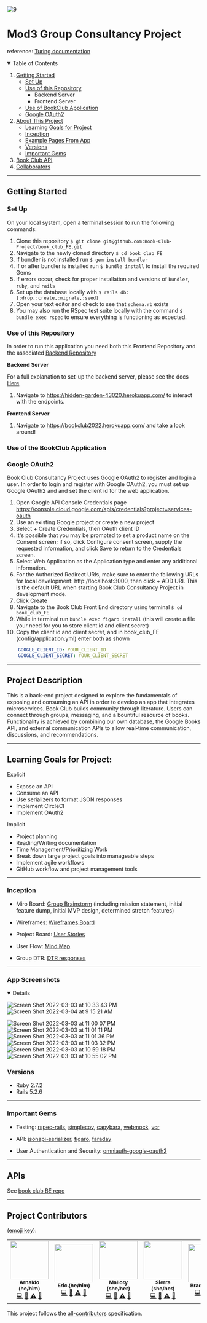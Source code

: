 ![9](https://user-images.githubusercontent.com/69017022/156702035-ca5be6c9-1607-40bd-8e66-34e509eb6cd8.png)


# Mod3 Group Consultancy Project

reference: [Turing documentation](https://backend.turing.edu/module3/projects/consultancy)

<details open="open">
  <summary>Table of Contents</summary>
  <ol>
    <li>
      <a href="#getting-started">Getting Started</a>
       <ul>
       <li><a href="#set-up">Set Up</a></li>
         <li>
           <a href="#use-of-this-repository">Use of this Repository</a>
           <ul>
             <li>Backend Server</li>
             <li>Frontend Server</li>
           </ul>
         </li>
         <li><a href="#use-of-the-bookclub-application">Use of BookClub Application</a></li>
         <li><a href="#google-oauth2">Google OAuth2</a></li>
       </ul>
    </li>
    <li>
      <a href="#project-description">About This Project</a>
      <ul>
        <li><a href="#learning-goals-for-project">Learning Goals for Project</a></li>
        <li><a href="#inception">Inception</a></li>
        <li><a href="#app-screenshots">Example Pages From App</a></li>
        <li><a href="#versions">Versions</a></li>
        <li><a href="#important-gems">Important Gems</a></li>
      </ul>
    </li>
    <li><a href="#apis">Book Club API</a></li>
    <li><a href="#project-contributors">Collaborators</a></li>
  </ol>
</details>

----------

## Getting Started

### Set Up
On your local system, open a terminal session to run the following commands:
1. Clone this repository `$ git clone git@github.com:Book-Club-Project/book_club_FE.git`
2. Navigate to the newly cloned directory `$ cd book_club_FE`
3. If bundler is not installed run `$ gem install bundler`
4. If or after bundler is installed run `$ bundle install` to install the required Gems
5. If errors occur, check for proper installation and versions of `bundler`, `ruby`, and `rails`
6. Set up the database locally with `$ rails db:{:drop,:create,:migrate,:seed}`
7. Open your text editor and check to see that `schema.rb` exists
8. You may also run the RSpec test suite locally with the command `$ bundle exec rspec` to ensure everything is functioning as expected.

### Use of this Repository
In order to run this application you need both this Frontend Repository and the associated [Backend Repository](https://github.com/Book-Club-Project/book_club_BE)

**Backend Server**
 
For a full explanation to set-up the backend server, please see the docs [Here](https://github.com/Book-Club-Project/book_club_BE#readme)

<!-- On you command line:
1. Navigate to the local directory where the backend repo is housed
2. Start the Backend server with `$ rails s` and navigate to http://localhost:3000/ in your web browser. Here you are able to interact with the API endpoints.

OR -->

1. Navigate to https://hidden-garden-43020.herokuapp.com/ to interact with the endpoints.

**Frontend Server**
 
<!-- On your command line:
1. Navigate to local directory where the frontend repo is housed
2. Run `$ rails s` to run the server locally
3. Open a web browser and navigate to http://localhost:5000/
4. Now you may explore the web application!

OR -->

1. Navigate to https://bookclub2022.herokuapp.com/ and take a look around!
### Use of the BookClub Application


### Google OAuth2
Book Club Consultancy Project uses Google OAuth2 to register and login a user. In order to login and register with Google OAuth2, you must set up Google OAuth2 and and set the client id for the web application.

  1. Open Google API Console Credentials page https://console.cloud.google.com/apis/credentials?project=services-oauth
  2. Use an existing Google project or create a new project
  3. Select + Create Credentials, then OAuth client ID
  4. It's possible that you may be prompted to set a product name on the Consent screen; if so, click Configure consent screen, supply the requested information, and click Save to return to the Credentials screen.
  5. Select Web Application as the Application type and enter any additional information.
  6. For the Authorized Redirect URIs, make sure to enter the following URLs for local development: http://localhost:3000, then click + ADD URI. This is the default URL when starting Book Club Consultancy Project in development mode.
  7. Click Create
  8. Navigate to the Book Club Front End directory using terminal `$ cd book_club_FE`
  9. While in terminal run `bundle exec figaro install` (this will create a file your need for you to store client id and client secret)
  9. Copy the client id and client secret, and in book_club_FE (config/application.yml) enter both as shown

```yml
    GOOGLE_CLIENT_ID: YOUR_CLIENT_ID
    GOOGLE_CLIENT_SECRET: YOUR_CLIENT_SECRET
 ```
----------

## Project Description

This is a back-end project designed to explore the fundamentals of exposing and consuming an API in order to develop an app that integrates microservices. Book Club builds community through literature. Users can connect through groups, messaging, and a bountiful resource of books. Functionality is achieved by combining our own database, the Google Books API, and external communication APIs to allow real-time communication, discussions, and recommendations.

----------

## Learning Goals for Project:

Explicit
- Expose an API
- Consume an API
- Use serializers to format JSON responses
- Implement CircleCI
- Implement OAuth2

Implicit
- Project planning
- Reading/Writing documentation
- Time Management/Prioritizing Work
- Break down large project goals into manageable steps
- Implement agile workflows
- GitHub workflow and project management tools

----------

### Inception

- Miro Board: [Group Brainstorm](https://miro.com/app/board/uXjVOL7SYZg=/)
  (including mission statement, initial feature dump, initial MVP design, determined stretch features)

- Wireframes: [Wireframes Board](https://miro.com/app/board/uXjVOLawnDs=/)

- Project Board: [User Stories](https://github.com/devin-p-lay/book_club_FE/projects/1)

- User Flow: [Mind Map](https://miro.com/app/board/uXjVOLajDBA=/)

- Group DTR: [DTR responses](https://docs.google.com/document/d/1dr8PcOvEctROQARJs0yk_TheJf21qY06tW8OX3wtlSw/edit)


----------
### App Screenshots
<details open="closed">

![Screen Shot 2022-03-03 at 10 33 43 PM](https://user-images.githubusercontent.com/89213429/156705612-1c63fac3-8d92-4254-95d9-a3e2601b0348.png)
![Screen Shot 2022-03-04 at 9 15 21 AM](https://user-images.githubusercontent.com/69017022/156799433-547857cb-37be-4fd8-a317-9d803199daaf.png)

![Screen Shot 2022-03-03 at 11 00 07 PM](https://user-images.githubusercontent.com/89213429/156708377-17c7520c-20f9-4ceb-b2fb-632d10af5f22.png)
![Screen Shot 2022-03-03 at 11 01 11 PM](https://user-images.githubusercontent.com/89213429/156708497-304f7b62-6fd6-466f-8aea-cbff0b97330a.png)
![Screen Shot 2022-03-03 at 11 01 36 PM](https://user-images.githubusercontent.com/89213429/156708538-7a652ecc-1bef-4e68-9c2a-d498eefba84f.png)
![Screen Shot 2022-03-03 at 11 03 32 PM](https://user-images.githubusercontent.com/89213429/156708715-d3d9a5fc-2b88-4ddd-9f88-8981c631d248.png)
![Screen Shot 2022-03-03 at 10 59 18 PM](https://user-images.githubusercontent.com/89213429/156708297-258966c2-c0f5-4a0c-b665-d3978f2ebb88.png)
![Screen Shot 2022-03-03 at 10 55 02 PM](https://user-images.githubusercontent.com/89213429/156707822-521f5570-2429-4479-8466-0935a98233cc.png)

</details>

### Versions

- Ruby 2.7.2
- Rails 5.2.6

----------

### Important Gems

- Testing: [rspec-rails](https://github.com/rspec/rspec-rails), [simplecov](https://github.com/simplecov-ruby/simplecov), [capybara](https://github.com/teamcapybara/capybara), [webmock](https://github.com/bblimke/webmock), [vcr](https://github.com/vcr/vcr)

- API: [jsonapi-serializer](https://github.com/fotinakis/jsonapi-serializers), [figaro](https://medium.com/@MinimalGhost/the-figaro-gem-an-easier-way-to-securely-configure-rails-applications-c6f963b7e993), [faraday](https://github.com/lostisland/faraday)

- User Authentication and Security: [omniauth-google-oauth2](https://github.com/zquestz/omniauth-google-oauth2)

----------

## APIs

See [book club BE repo](https://github.com/Book-Club-Project/book_club_BE)

----------

## Project Contributors
([emoji key](https://allcontributors.org/docs/en/emoji-key)):

<!-- ALL-CONTRIBUTORS-LIST:START - Do not remove or modify this section -->
<!-- prettier-ignore-start -->
<!-- markdownlint-disable -->
<table>
  <tr>
    <!-- Arnaldo -->
    <td align="center"><a href="https://github.com/arnaldoaparicio"><img src="https://avatars.githubusercontent.com/u/88012780?v=4" width="100px;" alt=""/><br /><sub><b>Arnaldo (he/him)</b></sub></a><br /><a href="https://github.com/Book-Club-Project/book_club_FE/commits?author=arnaldoaparicio" title="Code">💻</a> <a href="#ideas-arnaldoaparicio" title="Ideas, Planning, & Feedback">🤔</a> <a href="https://github.com/Book-Club-Project/book_club_FE/commits?author=arnaldoaparicio" title="Tests">⚠️</a> <a href="https://github.com/Book-Club-Project/book_club_FE/pulls?q=is%3Apr+reviewed-by%3Ajarnaldoaparicio" title="Reviewed Pull Requests">👀</a></td>
    <!-- Eric -->
    <td align="center"><a href="https://github.com/echon006"><img src="https://avatars.githubusercontent.com/u/89038271?v=4" width="100px;" alt=""/><br /><sub><b>Eric (he/him)</b></sub></a><br /><a href="https://github.com/Book-Club-Project/book_club_FE/commits?author=echon006" title="Code">💻</a> <a href="#ideas-echon006" title="Ideas, Planning, & Feedback">🤔</a> <a href="https://github.com/Book-Club-Project/book_club_FE/commits?author=echon006" title="Tests">⚠️</a> <a href="https://github.com/Book-Club-Project/book_club_FE/pulls?q=is%3Apr+reviewed-by%3Ajechon006" title="Reviewed Pull Requests">👀</a></td>
    <!-- Mallory -->
    <td align="center"><a href="https://github.com/Malllll12"><img src="https://user-images.githubusercontent.com/87088092/155652176-cb2263b4-550c-4a80-b38c-519308bd166f.png" width="100px;" alt=""/><br /><sub><b>Mallory (she/her)</b></sub></a><br /><a href="https://github.com/Book-Club-Project/book_club_FE/commits?author=Malllll12" title="Code">💻</a> <a href="#ideas-Malllll12" title="Ideas, Planning, & Feedback">🤔</a> <a href="https://github.com/Book-Club-Project/book_club_FE/commits?author=Malllll12" title="Tests">⚠️</a> <a href="https://github.com/Book-Club-Project/book_club_FE/pulls?q=is%3Apr+reviewed-by%3AMalllll12" title="Reviewed Pull Requests">👀</a></td>
    <!-- Sierra -->
     <td align="center"><a href="https://github.com/Sierra-T-9598"><img src="https://user-images.githubusercontent.com/87088092/155652453-38a801c4-1243-46ce-a42f-b8416cff0423.png" width="100px;" alt=""/><br /><sub><b>Sierra (she/her)</b></sub></a><br /><a href="https://github.com/Book-Club-Project/book_club_FE/commits?author=Sierra-T-9598" title="Code">💻</a> <a href="#ideas-Sierra-T-9598" title="Ideas, Planning, & Feedback">🤔</a> <a href="https://github.com/Book-Club-Project/book_club_FE/commits?author=Sierra-T-9598" title="Tests">⚠️</a> <a href="https://github.com/Book-Club-Project/book_club_FE/pulls?q=is%3Apr+reviewed-by%3ASierra-T-9598" title="Reviewed Pull Requests">👀</a></td>
    <!-- Brad -->
     <td align="center"><a href="https://github.com/jbreit88"><img src="https://avatars.githubusercontent.com/u/88853324?v=4?s=100" width="100px;" alt=""/><br /><sub><b>Brad (he/him)</b></sub></a><br /><a href="https://github.com/Book-Club-Project/book_club_FE/commits?author=jbreit88" title="Code">💻</a> <a href="#ideas-jbreit88" title="Ideas, Planning, & Feedback">🤔</a> <a href="https://github.com/Book-Club-Project/book_club_FE/commits?author=jbreit88" title="Tests">⚠️</a> <a href="https://github.com/Book-Club-Project/book_club_FE/pulls?q=is%3Apr+reviewed-by%3Ajbreit88" title="Reviewed Pull Requests">👀</a></td>
    <!-- Devin -->
    <td align="center"><a href="https://github.com/devin-p-lay"><img src="https://avatars.githubusercontent.com/u/87088092?v=4" width="100px;" alt=""/><br /><sub><b>Devin (he/him)</b></sub></a><br /><a href="https://github.com/Book-Club-Project/book_club_FE/commits?author=devin-p-lay" title="Code">💻</a> <a href="#ideas-devin-p-lay" title="Ideas, Planning, & Feedback">🤔</a> <a href="https://github.com/Book-Club-Project/book_club_FE/commits?author=devin-p-lay" title="Tests">⚠️</a> <a href="https://github.com/Book-Club-Project/book_club_FE/pulls?q=is%3Apr+reviewed-by%3Ajdevin-p-lay" title="Reviewed Pull Requests">👀</a></td>
  </tr>
</table>

<!-- markdownlint-restore -->
<!-- prettier-ignore-end -->

<!-- ALL-CONTRIBUTORS-LIST:END -->

This project follows the [all-contributors](https://github.com/all-contributors/all-contributors) specification.
<!--
